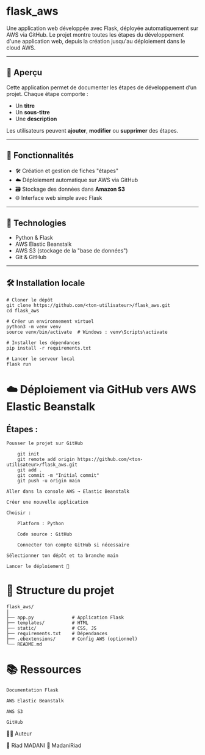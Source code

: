 # flask_aws

Une application web développée avec Flask, déployée automatiquement sur AWS via GitHub. Le projet montre toutes les étapes du développement d'une application web, depuis la création jusqu'au déploiement dans le cloud AWS.

---

## 🚀 Aperçu

Cette application permet de documenter les étapes de développement d’un projet. Chaque étape comporte :

- Un **titre**
- Un **sous-titre**
- Une **description**

Les utilisateurs peuvent **ajouter**, **modifier** ou **supprimer** des étapes.

---

## 🔧 Fonctionnalités

- 🛠 Création et gestion de fiches "étapes"
- ☁️ Déploiement automatique sur AWS via GitHub
- 🗃 Stockage des données dans **Amazon S3**
- 🌐 Interface web simple avec Flask

---

## 🧰 Technologies

- Python & Flask
- AWS Elastic Beanstalk
- AWS S3 (stockage de la "base de données")
- Git & GitHub

---

## 🛠️ Installation locale

```
# Cloner le dépôt
git clone https://github.com/<ton-utilisateur>/flask_aws.git
cd flask_aws

# Créer un environnement virtuel
python3 -m venv venv
source venv/bin/activate  # Windows : venv\Scripts\activate

# Installer les dépendances
pip install -r requirements.txt

# Lancer le serveur local
flask run
```

# ☁️ Déploiement via GitHub vers AWS Elastic Beanstalk
## Étapes :

    Pousser le projet sur GitHub
```
    git init
    git remote add origin https://github.com/<ton-utilisateur>/flask_aws.git
    git add .
    git commit -m "Initial commit"
    git push -u origin main
```
    Aller dans la console AWS → Elastic Beanstalk

    Créer une nouvelle application

    Choisir :

        Platform : Python

        Code source : GitHub

        Connecter ton compte GitHub si nécessaire

    Sélectionner ton dépôt et ta branche main

    Lancer le déploiement 🚀

# 📁 Structure du projet

```
flask_aws/
│
├── app.py              # Application Flask
├── templates/          # HTML
├── static/             # CSS, JS
├── requirements.txt    # Dépendances
├── .ebextensions/      # Config AWS (optionnel)
└── README.md
```

# 📚 Ressources

    Documentation Flask

    AWS Elastic Beanstalk

    AWS S3

    GitHub

🧑‍💻 Auteur

👤 Riad MADANI
🔗 MadaniRiad
